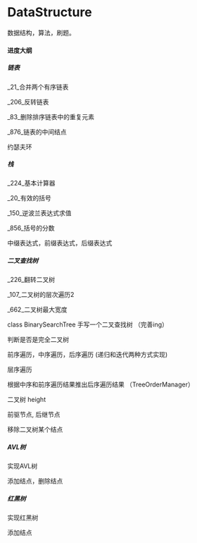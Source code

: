 # DataStructure
数据结构，算法，刷题。

#### 进度大纲

##### 链表
_21_合并两个有序链表

_206_反转链表

_83_删除排序链表中的重复元素

_876_链表的中间结点

约瑟夫环

##### 栈
_224_基本计算器

_20_有效的括号

_150_逆波兰表达式求值

_856_括号的分数

中缀表达式，前缀表达式，后缀表达式

##### 二叉查找树

_226_翻转二叉树

_107_二叉树的层次遍历2

_662_二叉树最大宽度

class BinarySearchTree 手写一个二叉查找树 （完善ing）

判断是否是完全二叉树

前序遍历，中序遍历，后序遍历 (递归和迭代两种方式实现)

层序遍历

根据中序和前序遍历结果推出后序遍历结果 （TreeOrderManager）

二叉树 height

前驱节点, 后继节点

移除二叉树某个结点

##### AVL树

实现AVL树

添加结点，删除结点


##### 红黑树

实现红黑树

添加结点

